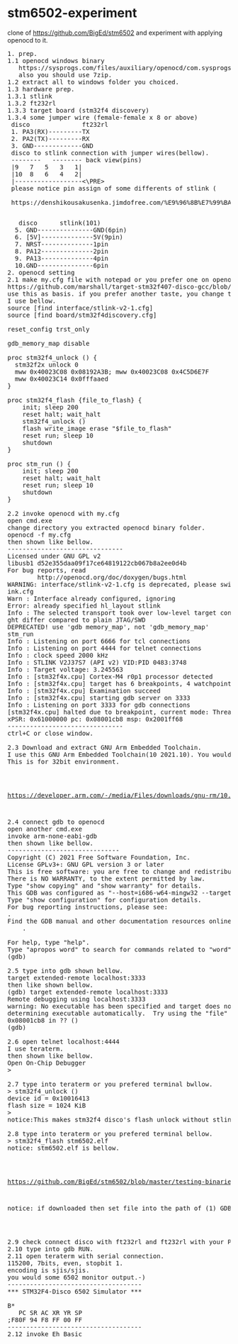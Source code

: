 # stm6502-experiment
clone of https://github.com/BigEd/stm6502 and experiment with applying openocd to it.
<PRE>
1. prep.
1.1 openocd windows binary 
   https://sysprogs.com/files/auxiliary/openocd/com.sysprogs.arm.openocd/openocd-20240916.7z
   also you should use 7zip.
1.2 extract all to windows folder you choiced.
1.3 hardware prep.
1.3.1 stlink
1.3.2 ft232rl
1.3.3 target board (stm32f4 discovery)
1.3.4 some jumper wire (female-female x 8 or above)
 disco              ft232rl
 1. PA3(RX)---------TX
 2. PA2(TX)---------RX
 3. GND-------------GND
 disco to stlink connection with jumper wires(bellow).
 --------   -------- back view(pins)
 |9   7   5   3   1|      
 |10  8   6   4   2|
 |------------------<\PRE>
 please notice pin assign of some differents of stlink (	F101 vs F103, this article intended F101 use.)bellow.<BR>
 https://denshikousakusenka.jimdofree.com/%E9%96%8B%E7%99%BA%E7%92%B0%E5%A2%83%E6%A7%8B%E7%AF%89/stm32/st-link-v2-clone%E3%81%ABreset/
<PRE>   
   disco      stlink(101)
  5. GND---------------GND(6pin)
  6. [5V]--------------5V(9pin)
  7. NRST--------------1pin
  8. PA12--------------2pin
  9. PA13--------------4pin
  10.GND---------------6pin
2. openocd setting
2.1 make my.cfg file with notepad or you prefer one on openocd bin dir.
https://github.com/marshall/target-stm32f407-disco-gcc/blob/master/openocd/stm32f407g-disc1.cfg
use this as basis. if you prefer another taste, you change this.
I use bellow.
source [find interface/stlink-v2-1.cfg]
source [find board/stm32f4discovery.cfg]

reset_config trst_only

gdb_memory_map disable

proc stm32f4_unlock () {
  stm32f2x unlock 0
  mww 0x40023C08 0x08192A3B; mww 0x40023C08 0x4C5D6E7F
  mww 0x40023C14 0x0fffaaed
}

proc stm32f4_flash {file_to_flash} {
    init; sleep 200
    reset halt; wait_halt
    stm32f4_unlock ()
    flash write_image erase "$file_to_flash"
    reset run; sleep 10
    shutdown
}

proc stm_run () {
    init; sleep 200
    reset halt; wait_halt
    reset run; sleep 10
    shutdown
}
   
2.2 invoke openocd with my.cfg
open cmd.exe
change directory you extracted openocd binary folder.
openocd -f my.cfg
then shown like bellow.
-------------------------------
Licensed under GNU GPL v2
libusb1 d52e355daa09f17ce64819122cb067b8a2ee0d4b
For bug reports, read
        http://openocd.org/doc/doxygen/bugs.html
WARNING: interface/stlink-v2-1.cfg is deprecated, please switch to interface/stl
ink.cfg
Warn : Interface already configured, ignoring
Error: already specified hl_layout stlink
Info : The selected transport took over low-level target control. The results mi
ght differ compared to plain JTAG/SWD
DEPRECATED! use 'gdb memory_map', not 'gdb_memory_map'
stm_run
Info : Listening on port 6666 for tcl connections
Info : Listening on port 4444 for telnet connections
Info : clock speed 2000 kHz
Info : STLINK V2J37S7 (API v2) VID:PID 0483:3748
Info : Target voltage: 3.245563
Info : [stm32f4x.cpu] Cortex-M4 r0p1 processor detected
Info : [stm32f4x.cpu] target has 6 breakpoints, 4 watchpoints
Info : [stm32f4x.cpu] Examination succeed
Info : [stm32f4x.cpu] starting gdb server on 3333
Info : Listening on port 3333 for gdb connections
[stm32f4x.cpu] halted due to breakpoint, current mode: Thread
xPSR: 0x61000000 pc: 0x08001cb8 msp: 0x2001ff68
-------------------------------
ctrl+C or close window.

2.3 Download and extract GNU Arm Embedded Toolchain.
I use this GNU Arm Embedded Toolchain(10 2021.10). You would use more newer.
This is for 32bit environment.</PRE>
https://developer.arm.com/-/media/Files/downloads/gnu-rm/10.3-2021.10/gcc-arm-none-eabi-10.3-2021.10-win32.zip?rev=8f4a92e2ec2040f89912f372a55d8cf3&hash=8A9EAF77EF1957B779C59EADDBF2DAC118170BBF
<PRE>
2.4 connect gdb to openocd
open another cmd.exe
invoke arm-none-eabi-gdb
then shown like bellow.
------------------------------
Copyright (C) 2021 Free Software Foundation, Inc.
License GPLv3+: GNU GPL version 3 or later <http://gnu.org/licenses/gpl.html>
This is free software: you are free to change and redistribute it.
There is NO WARRANTY, to the extent permitted by law.
Type "show copying" and "show warranty" for details.
This GDB was configured as "--host=i686-w64-mingw32 --target=arm-none-eabi".
Type "show configuration" for configuration details.
For bug reporting instructions, please see:
<https://www.gnu.org/software/gdb/bugs/>.
Find the GDB manual and other documentation resources online at:
    <http://www.gnu.org/software/gdb/documentation/>.

For help, type "help".
Type "apropos word" to search for commands related to "word".
(gdb)

2.5 type into gdb shown bellow.
target extended-remote localhost:3333
then like shown bellow.
(gdb) target extended-remote localhost:3333
Remote debugging using localhost:3333
warning: No executable has been specified and target does not support
determining executable automatically.  Try using the "file" command.
0x08001cb8 in ?? ()
(gdb)

2.6 open telnet localhost:4444
I use teraterm.
then shown like bellow.
Open On-Chip Debugger
>

2.7 type into teraterm or you prefered terminal bwllow.
> stm32f4_unlock ()
device id = 0x10016413
flash size = 1024 KiB
>
notice:This makes stm32f4 disco's flash unlock without stlink utility.

2.8 type into teraterm or you prefered terminal bellow.
> stm32f4_flash stm6502.elf
notice: stm6502.elf is bellow.</PRE>
https://github.com/BigEd/stm6502/blob/master/testing-binaries/stm6502.elf
<PRE>
notice: if downloaded then set file into the path of (1) GDB bin path.
</PRE>
<PRE>
2.9 check connect disco with ft232rl and ft232rl with your PC.
2.10 type into gdb RUN.
2.11 open teraterm with serial connection.
115200, 7bits, even, stopbit 1.
encoding is sjis/sjis.
you would some 6502 monitor output.-)
------------------------------------
*** STM32F4-Disco 6502 Simulator ***

B*
   PC SR AC XR YR SP
;F80F 94 F8 FF 00 FF
------------------------------------
2.12 invoke Eh Basic 

</PRE>
